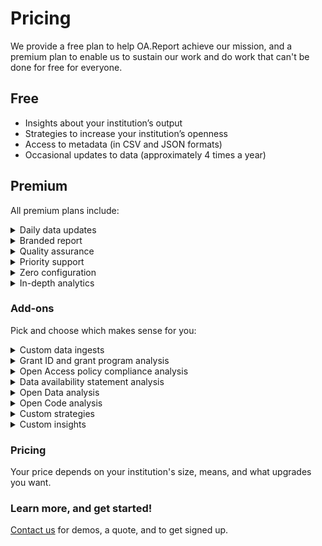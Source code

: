 # Pricing

We provide a free plan to help OA.Report achieve our mission, and a premium plan to enable us to sustain our work and do work that can't be done for free for everyone.

## Free

* Insights about your institution’s output
* Strategies to increase your institution’s openness
* Access to metadata (in CSV and JSON formats)
* Occasional updates to data (approximately 4 times a year)

## Premium

All premium plans include:

<details>

<summary>Daily data updates</summary>

Daily updates to open data, and weekly or as possible updates to custom and manually collected data.

</details>

<details>

<summary>Branded report</summary>

A custom URL for your report

</details>

<details>

<summary>Quality assurance</summary>

Best efforts at quality assurance, with corrections when possible to issues flagged by users.

</details>

<details>

<summary>Priority support</summary>

Priority support with questions be acknowledged and, when possible, addressed over email within 24 hours during weekdays. Support over calls will be considered as requested.

</details>

<details>

<summary>Zero configuration</summary>

We'll setup your report to include the required data, analyze your policy, and provide you actions to take.

</details>

<details>

<summary>In-depth analytics</summary>

We'll provide deeper analysis, including:

* Analysis of your publishing output including where you're publishing, on what subjects, and who is funding the work.
* Open Access analysis providing information on if, when, where, and how papers are Open Access.
* How many citations your works are receiving

</details>

### Add-ons

Pick and choose which makes sense for you:

<details>

<summary>Custom data ingests</summary>

Custom article discovery utilizing custom searches of open data, ingesting of internal data when possible, and manually collected data when possible.

</details>

<details>

<summary>Grant ID and grant program analysis</summary>

Grant ID & program analysis to collect and clean Grant ID data, and then enable articles and analysis to be segmented by programs at the foundation.

</details>

<details>

<summary>Open Access policy compliance analysis</summary>

OA policy compliance analysis providing a true/false assessment of compliance on a paper-by-paper basis and for papers as a whole.

</details>

<details>

<summary>Data availability statement analysis</summary>

Collection of data availability statements to find out how many papers have data availability statements

</details>

<details>

<summary>Open Data analysis</summary>

Open data analysis to discover data associated with articles and assess its openness.

</details>

<details>

<summary>Open Code analysis</summary>

Open code analysis to discover code associated with articles and assess its openness.

</details>

<details>

<summary>Custom strategies</summary>

Customized strategies for increasing openness. Customizations can include email text, changes to which articles are targeted, and where possible new action types.

</details>

<details>

<summary>Custom insights</summary>

Customized analysis of your data to help answer questions that matter to you.

</details>

### Pricing

Your price depends on your institution's size, means, and what upgrades you want.

### Learn more, and get started!

[Contact us](mailto:joe@oa.works) for demos, a quote, and to get signed up.
